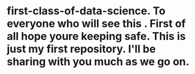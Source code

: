 # first-class-of-data-science.  To everyone who will see this . First of all hope youre keeping safe. This is just my first repository. I'll be sharing with you much as we go on.
